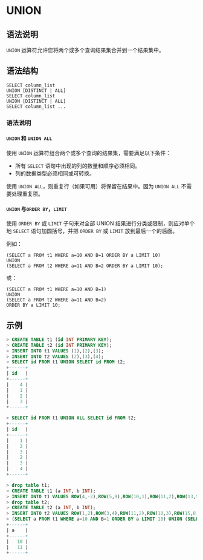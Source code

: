 # **UNION**

## **语法说明**

`UNION` 运算符允许您将两个或多个查询结果集合并到一个结果集中。

## **语法结构**

```
SELECT column_list
UNION [DISTINCT | ALL]
SELECT column_list
UNION [DISTINCT | ALL]
SELECT column_list ...
```

### 语法说明

#### `UNION` 和 `UNION ALL`

使用 `UNION` 运算符组合两个或多个查询的结果集，需要满足以下条件：

- 所有 `SELECT` 语句中出现的列的数量和顺序必须相同。
- 列的数据类型必须相同或可转换。

使用 `UNION ALL`，则重复行（如果可用）将保留在结果中。因为 `UNION ALL` 不需要处理重复项。

#### `UNION` 与`ORDER BY`，`LIMIT`

使用 `ORDER BY` 或 `LIMIT` 子句来对全部 UNION 结果进行分类或限制，则应对单个地 `SELECT` 语句加圆括号，并把 `ORDER BY` 或 `LIMIT` 放到最后一个的后面。

例如：

```
(SELECT a FROM t1 WHERE a=10 AND B=1 ORDER BY a LIMIT 10)
UNION
(SELECT a FROM t2 WHERE a=11 AND B=2 ORDER BY a LIMIT 10);
```

或：

```
(SELECT a FROM t1 WHERE a=10 AND B=1)
UNION
(SELECT a FROM t2 WHERE a=11 AND B=2)
ORDER BY a LIMIT 10;
```

<!--第二个例子需要确认，暂时不能生效-->

## **示例**

```sql
> CREATE TABLE t1 (id INT PRIMARY KEY);
> CREATE TABLE t2 (id INT PRIMARY KEY);
> INSERT INTO t1 VALUES (1),(2),(3);
> INSERT INTO t2 VALUES (2),(3),(4);
> SELECT id FROM t1 UNION SELECT id FROM t2;
+------+
| id   |
+------+
|    4 |
|    1 |
|    2 |
|    3 |
+------+

> SELECT id FROM t1 UNION ALL SELECT id FROM t2;
+------+
| id   |
+------+
|    1 |
|    2 |
|    3 |
|    2 |
|    3 |
|    4 |
+------+
```

```sql
> drop table t1;
> CREATE TABLE t1 (a INT, b INT);
> INSERT INTO t1 VALUES ROW(4,-2),ROW(5,9),ROW(10,1),ROW(11,2),ROW(13,5);
> drop table t2;
> CREATE TABLE t2 (a INT, b INT);
> INSERT INTO t2 VALUES ROW(1,2),ROW(3,4),ROW(11,2),ROW(10,3),ROW(15,8);
> (SELECT a FROM t1 WHERE a=10 AND B=1 ORDER BY a LIMIT 10) UNION (SELECT a FROM t2 WHERE a=11 AND B=2 ORDER BY a LIMIT 10);
+------+
| a    |
+------+
|   10 |
|   11 |
+------+
```
